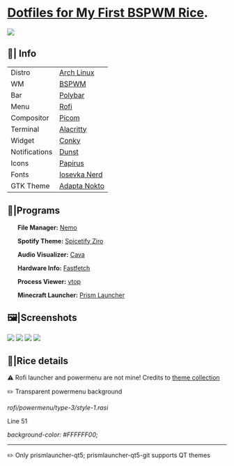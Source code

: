 <h1><a href="https://www.reddit.com/r/unixporn/comments/11fb824/bspwm_my_first_rice_on_my_first_laptop/">Dotfiles for My First BSPWM Rice</a>.</h1>
<img src="https://user-images.githubusercontent.com/106245401/222894938-4e033c23-7f74-4f69-96b2-3250f42fe2c9.png">
<h2>🌾| Info</h2>
<table>
	<tr>
		<td>Distro</td>
		<td><a href="https://archlinux.org/">Arch Linux</td>
	</tr>
	<tr>
		<td>WM</td>
		<td><a href="https://github.com/baskerville/bspwm">BSPWM</a></td>
	</tr>
	<tr>
		<td>Bar</td>
		<td><a href="https://github.com/polybar/polybar">Polybar</a></td>
	</tr>
	<tr>
		<td>Menu</td>
		<td><a href="https://github.com/davatorium/rofi">Rofi</a></td>
	</tr>
	<tr>
		<td>Compositor</td>
		<td><a href="https://archlinux.org/packages/community/x86_64/picom">Picom</a></td>
	</tr>
	<tr>
		<td>Terminal</td>
		<td><a href="https://github.com/alacritty/alacritty">Alacritty</a></td>
	</tr>
	<tr>
		<td>Widget</td>
		<td><a href="https://github.com/brndnmtthws/conky">Conky</a></td>
	</tr>
	<tr>
		<td>Notifications</td>
		<td><a href="https://github.com/dunst-project/dunst">Dunst</a></td>
	</tr>
	<tr>
		<td>Icons</td>
		<td><a href="https://github.com/PapirusDevelopmentTeam/papirus-icon-theme">Papirus</a></td>
	</tr>
	<tr>
		<td>Fonts</td>
		<td><a href="https://github.com/ryanoasis/nerd-fonts/tree/master/patched-fonts/Iosevka">Iosevka Nerd</a></td>
	</tr>
	<tr>
		<td>GTK Theme</td>
		<td><a href="https://github.com/adapta-project/adapta-gtk-theme">Adapta Nokto</a></td>
	</tr>
</table>
<h2>🤖|Programs</h2>
<ul>
	<dl><b>File Manager:</b> <a href="https://github.com/linuxmint/nemo">Nemo</a></dl>
	<dl><b>Spotify Theme:</b> <a href="https://github.com/spicetify/spicetify-themes/tree/master/Ziro">Spicetify Ziro</a></dl>
	<dl><b>Audio Visualizer:</b> <a href="https://github.com/karlstav/cava">Cava</a></dl>
	<dl><b>Hardware Info:</b> <a href="https://github.com/LinusDierheimer/fastfetch">Fastfetch</a></dl>
	<dl><b>Process Viewer:</b> <a href="https://github.com/MrRio/vtop">vtop</a></dl>
	<dl><b>Minecraft Launcher:</b> <a href="https://aur.archlinux.org/packages/prismlauncher-qt5-git">Prism Launcher</a></dl>
</ul>
<h2>🖼️|Screenshots</h2>
<img src="https://user-images.githubusercontent.com/106245401/222894019-f316b781-66f7-4cd6-976e-03068e342950.png">
<img src="https://user-images.githubusercontent.com/106245401/222894029-01aad31b-2a86-40d6-8c42-a776868792cf.png">
<img src="https://user-images.githubusercontent.com/106245401/222894033-391f0822-4adc-4865-bdf7-669d1c167679.png">
<img src="https://user-images.githubusercontent.com/106245401/222894037-bf28c02d-3d5b-4047-9a9d-a6d4c846edfc.png">
<h2>🍙|Rice details</h2>
<p>⚠️ Rofi launcher and powermenu are not mine! Credits to <a href="https://github.com/adi1090x/rofi">theme collection<a></p>
<p>✏️ Transparent powermenu background</p>
<p><i>rofi/powermenu/type-3/style-1.rasi</i></p>
<p>Line 51</p>
<p><i>background-color:			#FFFFFF00;</i></p>
<hr>
<p>✏️ Only prismlauncher-qt5; prismlauncher-qt5-git supports QT themes</p?
